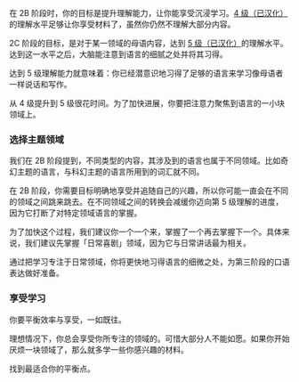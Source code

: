 在 2B 阶段时，你的目标是提升理解能力，让你能享受沉浸学习。[4 级（已汉化）](https://zhuanlan.zhihu.com/p/567218773)的理解水平足够让你享受材料了，虽然你仍然不理解大部分内容。

2C 阶段的目标，是对于某一领域的母语内容，达到 [5 级（已汉化）](https://zhuanlan.zhihu.com/p/567218773)的理解水平。达到这一水平之后，大脑能注意到语言的细腻之处并将其习得。

达到 5 级理解能力就意味着：你已经潜意识地习得了足够的语言来学习像母语者一样说话和写作。

从 4 级提升到 5 级很花时间。为了加快进展，你要把注意力聚焦到语言的一小块领域上。

### 选择主题领域

我们在 2B 阶段提到，不同类型的内容，其涉及到的语言也属于不同领域。比如奇幻主题的语言，与科幻主题的语言所用到的词汇就不同。

在 2B 阶段，你需要目标明确地享受并追随自己的兴趣，所以你可能一直会在不同的领域之间跳来跳去。在不同领域之间的转换会减缓你迈向第 5 级理解的进度，因为它打断了对特定领域语言的掌握。

为了加快这个过程，我们建议你一个一个来，掌握了一个再去掌握下一个。具体来说，我们建议先掌握「日常喜剧」领域，因为它与日常讲话最为相关。

通过把学习专注于日常领域，你将更快地习得语言的细微之处，为第三阶段的口语表达做好准备。

### 享受学习

你要平衡效率与享受，一如既往。

理想情况下，你总会享受你所专注的领域的。可惜大部分人不能如愿。如果你开始厌烦一块领域了，那么就多学一些你感兴趣的材料。

找到最适合你的平衡点。